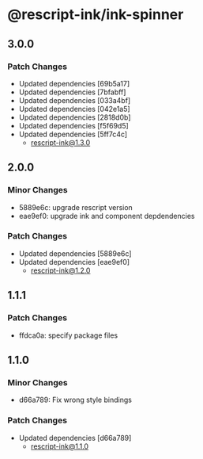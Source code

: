 # @rescript-ink/ink-spinner

## 3.0.0

### Patch Changes

- Updated dependencies [69b5a17]
- Updated dependencies [7bfabff]
- Updated dependencies [033a4bf]
- Updated dependencies [042e1a5]
- Updated dependencies [2818d0b]
- Updated dependencies [f5f69d5]
- Updated dependencies [5ff7c4c]
  - rescript-ink@1.3.0

## 2.0.0

### Minor Changes

- 5889e6c: upgrade rescript version
- eae9ef0: upgrade ink and component depdendencies

### Patch Changes

- Updated dependencies [5889e6c]
- Updated dependencies [eae9ef0]
  - rescript-ink@1.2.0

## 1.1.1

### Patch Changes

- ffdca0a: specify package files

## 1.1.0

### Minor Changes

- d66a789: Fix wrong style bindings

### Patch Changes

- Updated dependencies [d66a789]
  - rescript-ink@1.1.0
